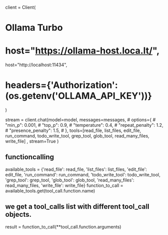 
client = Client(
  # Ollama Turbo
  # host="https://ollama-host.loca.lt/", 
  host="http://localhost:11434",
  # headers={'Authorization': (os.getenv('OLLAMA_API_KEY'))}
)

 stream = client.chat(model=model, messages=messages, 
      # options={
      #   "min_p": 0.001,
      #   "top_p": 0.9,
      #   "temperature": 0.4,
      #   "repeat_penalty": 1.2,
      #   "presence_penalty": 1.5,
      # },
      tools=[read_file, list_files, edit_file, run_command, todo_write_tool, grep_tool, glob_tool, read_many_files, write_file]
    , stream=True
    )

## functioncalling
available_tools = {'read_file': read_file, 'list_files': list_files, 'edit_file': edit_file, 'run_command': run_command, 'todo_write_tool': todo_write_tool, 'grep_tool': grep_tool, 'glob_tool': glob_tool, 'read_many_files': read_many_files, 'write_file': write_file}
function_to_call = available_tools.get(tool_call.function.name)
## we get a tool_calls list with different tool_call objects.
result = function_to_call(**tool_call.function.arguments)